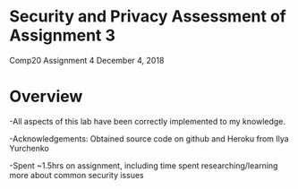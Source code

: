 # Security and Privacy Assessment of Assignment 3
Comp20 Assignment 4 
December 4, 2018

# Overview

-All aspects of this lab have been correctly implemented to my knowledge.

-Acknowledgements: Obtained source code on github and Heroku from Ilya Yurchenko

-Spent ~1.5hrs on assignment, including time spent researching/learning more about common security issues